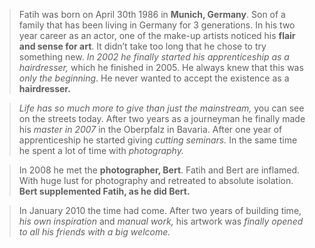 > Fatih was born on April 30th 1986 in **Munich, Germany**.
> Son of a family that has been living in Germany for 3 generations.
> In his two year career as an actor, one of the make-up
> artists noticed his **flair and sense for art**. It
> didn’t take too long that he chose to try something new.
> _In 2002 he finally started his apprenticeship as a hairdresser,_
> which he finished in 2005.
> He always knew that this was _only the beginning_.
> He never wanted to accept the existence as a **hairdresser.**

> _Life has so much more to give than just the mainstream,_
> you can see on the streets today.
> After two years as a journeyman he finally made his
> _master in 2007_ in the Oberpfalz in Bavaria.
> After one year of apprenticeship he started giving
> _cutting seminars._ In the same time he spent
> a lot of time with _photography._

> In 2008 he met the **photographer, Bert**. Fatih
> and Bert are inflamed. With huge lust for photography
> and retreated to absolute isolation.
> **Bert supplemented Fatih, as he did Bert.**

> In January 2010 the time had come. After two years of
> building time, _his own inspiration_ and
> _manual work,_ his artwork was
> _finally opened to all his friends with a big welcome._
